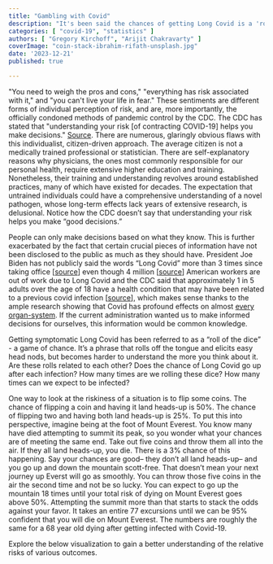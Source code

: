 ```yaml
---
title: "Gambling with Covid"
description: "It's been said the chances of getting Long Covid is a 'roll of the dice' each time you are infected. How many times can we expect to be able to play this game?"
categories: [ "covid-19", "statistics" ]
authors: [ "Gregory Kirchoff", "Arijit Chakravarty" ]
coverImage: "coin-stack-ibrahim-rifath-unsplash.jpg"
date: '2023-12-21'
published: true

---
```

<script> // usables
	import RecipeCard from '$lib/components/usables/RecipeCard/RecipeCard.svelte';

  import CovidCoinsInstanceOnly from '$lib/components/internal/projects/CovidCoins/CovidCoinsInstanceOnly.svelte';
  
</script>

"You need to weigh the pros and cons," "everything has risk associated with it," and  "you can't live your life in fear." These sentiments are different forms of individual perception of risk, and are, more importantly, the officially condoned methods of pandemic control by the CDC. The CDC has stated that "understanding your risk [of contracting COVID-19] helps you make decisions." [Source](https://www.cdc.gov/coronavirus/2019-ncov/your-health/understanding-risk.html).  There are numerous, glaringly obvious flaws with this individualist, citizen-driven approach. The average citizen is not a medically trained professional or statistician. There are self-explanatory reasons why physicians, the ones most commonly responsible for our personal health, require extensive higher education and training. Nonetheless, their training and understanding revolves around established practices, many of which have existed for decades. The expectation that untrained individuals could have a comprehensive understanding of a novel pathogen, whose long-term effects lack years of extensive research, is delusional. Notice how the CDC doesn’t say that understanding your risk helps you make “good decisions.”

People can only make decisions based on what they know. This is further exacerbated by the fact that certain crucial pieces of information have not been disclosed to the public as much as they should have. President Joe Biden has not publicly said the words “Long Covid” more than 3 times since taking office [[source](https://youtu.be/RZUBLTph5uw?si=yXc8fPMvRrUjR3aR&t=490)] even though 4 million [[source](https://www.brookings.edu/articles/new-data-shows-long-covid-is-keeping-as-many-as-4-million-people-out-of-work/)] American workers are out of work due to Long Covid and the CDC said that approximately 1 in 5 adults over the age of 18 have a health condition that may have been related to a previous covid infection [[source](https://www.cdc.gov/mmwr/volumes/71/wr/mm7121e1.htm)], which makes sense thanks to the ample research showing that Covid has profound effects on almost [every organ-system](https://www.ncbi.nlm.nih.gov/pmc/articles/PMC9839201/). If the current administration wanted us to make informed decisions for ourselves, this information would be common knowledge.

Getting symptomatic Long Covid has been referred to as a “roll of the dice” - a game of chance. It’s a phrase that rolls off the tongue and elicits easy head nods, but becomes harder to understand the more you think about it. Are these rolls related to each other? Does the chance of Long Covid go up after each infection? How many times are we rolling these dice? How many times can we expect to be infected?

One way to look at the riskiness of a situation is to flip some coins. The chance of flipping a coin and having it land heads-up is 50%. The chance of flipping two and having both land heads-up is 25%. To put this into perspective, imagine being at the foot of Mount Everest. You know many have died attempting to summit its peak, so you wonder what your chances are of meeting the same end. Take out five coins and throw them all into the air. If they all land heads-up, you die. There is a 3% chance of this happening. Say your chances are good– they don’t all land heads-up– and you go up and down the mountain scott-free. That doesn’t mean your next journey up Everst will go as smoothly. You can throw those five coins in the air the second time and not be so lucky. You can expect to go up the mountain 18 times until your total risk of dying on Mount Everest goes above 50%. Attempting the summit more than that starts to stack the odds against your favor. It takes an entire 77 excursions until we can be 95% confident that you will die on Mount Everest. The numbers are roughly the same for a 68 year old dying after getting infected with Covid-19.

Explore the below visualization to gain a better understanding of the relative risks of various outcomes.

<CovidCoinsInstanceOnly />
